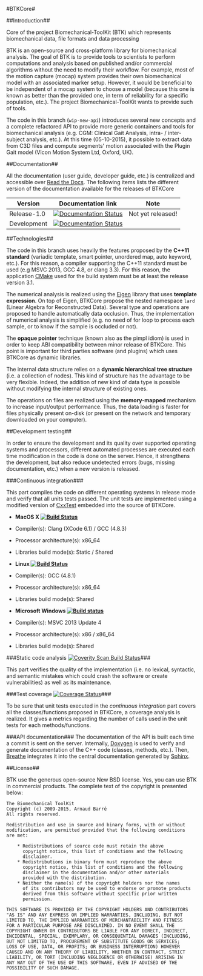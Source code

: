 #BTKCore#

##Introduction##

Core of the project Biomechanical-ToolKit (BTK) which represents biomechanical data, file formats and data processing

BTK is an open-source and cross-platform library for biomechanical analysis. The goal of BTK is to provide tools to scientists to perform computations and analysis based on published and/or commercial algorithms without the need to modify their workflow. For example, most of the motion capture (mocap) system provides their own biomechanical model with an associated marker setup. However, it would be beneficial to be independent of a mocap system to choose a model (because this one is known as better than the provided one, in term of reliability for a specific population, etc.). The project Biomechanical-ToolKit wants to provide such of tools.

The code in this branch (`wip-new-api`) introduces several new concepts and a complete refactored API to provide more generic containers and tools for biomechanical analysis (e.g. CGM: Clinical Gait Analysis, intra- / inter- subject analysis, etc.). At this time (05-10-2015), it possible to extract data from C3D files and compute segments' motion associated with the Plugin Gait model (Vicon Motion System Ltd, Oxford, UK).

##Documentation##

All the documentation (user guide, developer guide, etc.) is centralized and accessible over [Read the Docs](https://readthedocs.org/projects/btkdocumentation/). The following items lists the different version of the documentation available for the releases of BTKCore

 Version     | Documentation link | Note
 --- | --- | ---
 Release-1.0 | [![Documentation Status](https://readthedocs.org/projects/btkdocumentation/badge/?version=release-1.0)](https://readthedocs.org/projects/btkdocumentation/?badge=latest) | Not yet released!
 Development | [![Documentation Status](https://readthedocs.org/projects/btkdocumentation/badge/?version=latest)](https://readthedocs.org/projects/btkdocumentation/?badge=latest)

##Technologies##

The code in this branch uses heavily the features proposed by the **C++11 standard** (variadic template, smart pointer, unordered map, auto keyword, etc.). For this reason, a compiler supporting the C++11 standard must be used (e.g MSVC 2013, GCC 4.8, or clang 3.3). For this reason, the application [CMake](http://www.cmake.org) used for the build system must be at least the release version 3.1.

The numerical analysis is realized using the [Eigen](http://eigen.tuxfamily.org) library that uses **template expression**. On top of Eigen, BTKCore propose the nested namespace `lard` (Linear Algebra for Reconstructed Data). Several type and operations are proposed to handle automatically data occlusion. Thus, the implementation of numerical analysis is simplified (e.g. no need of for loop to process each sample, or to know if the sample is occluded or not).

The **opaque pointer** technique (known also as the pimpl idiom) is used in order to keep ABI compatibility between minor release of BTKCore. This point is important for third parties software (and plugins) which uses BTKCore as dynamic libraries.

The internal data structure relies on a **dynamic hierarchical tree structure** (i.e. a collection of nodes). This kind of structure has the advantage to be very flexible. Indeed, the addition of new kind of data type is possible without modifying the internal structure of existing ones.

The operations on files are realized using the **memory-mapped** mechanism to increase input/output performance. Thus, the data loading is faster for files physically present on-disk (or present on the network and temporary downloaded on your computer).

##Development testing##

In order to ensure the development and its quality over supported operating systems and processors, different automated processes are executed each time modification in the code is done on the server. Hence, it strengthens the development, but also reduce undetected errors (bugs, missing documentation, etc.) when a new version is released.

###Continuous integration###

This part compiles the code on different operating systems in release mode and verify that all units tests passed. The unit tests are implemented using a modified version of [CxxTest](http://cxxtest.com) embedded into the source of BTKCore.

 - **MacOS X [![Build Status](https://travis-ci.org/Biomechanical-ToolKit/BTKCore.svg?branch=wip-new-api)](https://travis-ci.org/Biomechanical-ToolKit/BTKCore)**
  - Compiler(s): Clang (XCode 6.1) / GCC (4.8.3)
  - Processor architecture(s): x86_64
  - Libraries build mode(s): Static / Shared

 - **Linux [![Build Status](https://drone.io/github.com/Biomechanical-ToolKit/BTKCore/status.png)](https://drone.io/github.com/Biomechanical-ToolKit/BTKCore/latest)**
  - Compiler(s): GCC (4.8.1)
  - Processor architecture(s): x86_64
  - Libraries build mode(s): Shared

 - **Microsoft Windows [![Build status](https://ci.appveyor.com/api/projects/status/lu8x5pri28fcje3c?svg=true)](https://ci.appveyor.com/project/Alzathar/btkcore)**
  - Compiler(s): MSVC 2013 Update 4
  - Processor architecture(s): x86 / x86_64
  - Libraries build mode(s): Shared

###Static code analysis <a href="https://scan.coverity.com/projects/5271"><img alt="Coverity Scan Build Status" src="https://scan.coverity.com/projects/5271/badge.svg"/></a>###

This part verifies the quality of the implementation (i.e. no lexical, syntactic, and semantic mistakes which could crash the software or create vulnerabilities) as well as its maintenance.

###Test coverage [![Coverage Status](https://coveralls.io/repos/Biomechanical-ToolKit/BTKCore/badge.svg?branch=wip-new-api)](https://coveralls.io/r/Biomechanical-ToolKit/BTKCore?branch=wip-new-api)###

To be sure that unit tests executed in the *continuous integration* part covers all the classes/functions proposed in BTKCore, a coverage analysis is realized. It gives a metrics regarding the number of calls used in the unit tests for each methods/functions.

###API documentation###
The documentation of the API is built each time a commit is sent on the server. Internally, [Doxygen](http://www.doxygen.org) is used to verify and generate documentation of the C++ code (classes, methods, etc.). Then,  [Breathe](https://github.com/michaeljones/breathe) integrates it into the central documentation generated by [Sphinx](http://sphinx-doc.org).

##License##

BTK use the generous open-source New BSD license. Yes, you can use BTK in commercial products. The complete text of the copyright is presented below:

```
The Biomechanical ToolKit
Copyright (c) 2009-2015, Arnaud Barré
All rights reserved.

Redistribution and use in source and binary forms, with or without
modification, are permitted provided that the following conditions
are met:

    * Redistributions of source code must retain the above
      copyright notice, this list of conditions and the following
      disclaimer.
    * Redistributions in binary form must reproduce the above
      copyright notice, this list of conditions and the following
      disclaimer in the documentation and/or other materials
      provided with the distribution.
    * Neither the name(s) of the copyright holders nor the names
      of its contributors may be used to endorse or promote products
      derived from this software without specific prior written
      permission.

THIS SOFTWARE IS PROVIDED BY THE COPYRIGHT HOLDERS AND CONTRIBUTORS
"AS IS" AND ANY EXPRESS OR IMPLIED WARRANTIES, INCLUDING, BUT NOT
LIMITED TO, THE IMPLIED WARRANTIES OF MERCHANTABILITY AND FITNESS
FOR A PARTICULAR PURPOSE ARE DISCLAIMED. IN NO EVENT SHALL THE
COPYRIGHT OWNER OR CONTRIBUTORS BE LIABLE FOR ANY DIRECT, INDIRECT,
INCIDENTAL, SPECIAL, EXEMPLARY, OR CONSEQUENTIAL DAMAGES (INCLUDING,
BUT NOT LIMITED TO, PROCUREMENT OF SUBSTITUTE GOODS OR SERVICES;
LOSS OF USE, DATA, OR PROFITS; OR BUSINESS INTERRUPTION) HOWEVER
CAUSED AND ON ANY THEORY OF LIABILITY, WHETHER IN CONTRACT, STRICT
LIABILITY, OR TORT (INCLUDING NEGLIGENCE OR OTHERWISE) ARISING IN
ANY WAY OUT OF THE USE OF THIS SOFTWARE, EVEN IF ADVISED OF THE
POSSIBILITY OF SUCH DAMAGE.
```
